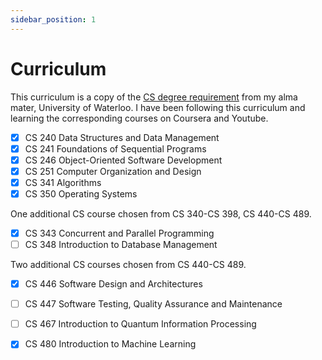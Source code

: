 ```yaml
---
sidebar_position: 1
---
```


# Curriculum

This curriculum is a copy of the [CS degree requirement](https://ugradcalendar.uwaterloo.ca/page/MATH-Bachelor-of-Mathematics-Computer-Science-1) from my alma mater, University of Waterloo. I have been following this curriculum and learning the corresponding courses on Coursera and Youtube. 

- [x] CS 240 Data Structures and Data Management
- [x] CS 241 Foundations of Sequential Programs
- [x] CS 246 Object-Oriented Software Development
- [x] CS 251 Computer Organization and Design
- [x] CS 341 Algorithms
- [x] CS 350 Operating Systems

One additional CS course chosen from CS 340-CS 398, CS 440-CS 489.
- [x] CS 343 Concurrent and Parallel Programming
- [ ] CS 348 Introduction to Database Management

Two additional CS courses chosen from CS 440-CS 489.
- [x] CS 446 Software Design and Architectures
- [ ] CS 447 Software Testing, Quality Assurance and Maintenance
- [ ] CS 467 Introduction to Quantum Information Processing
- [x] CS 480 Introduction to Machine Learning


